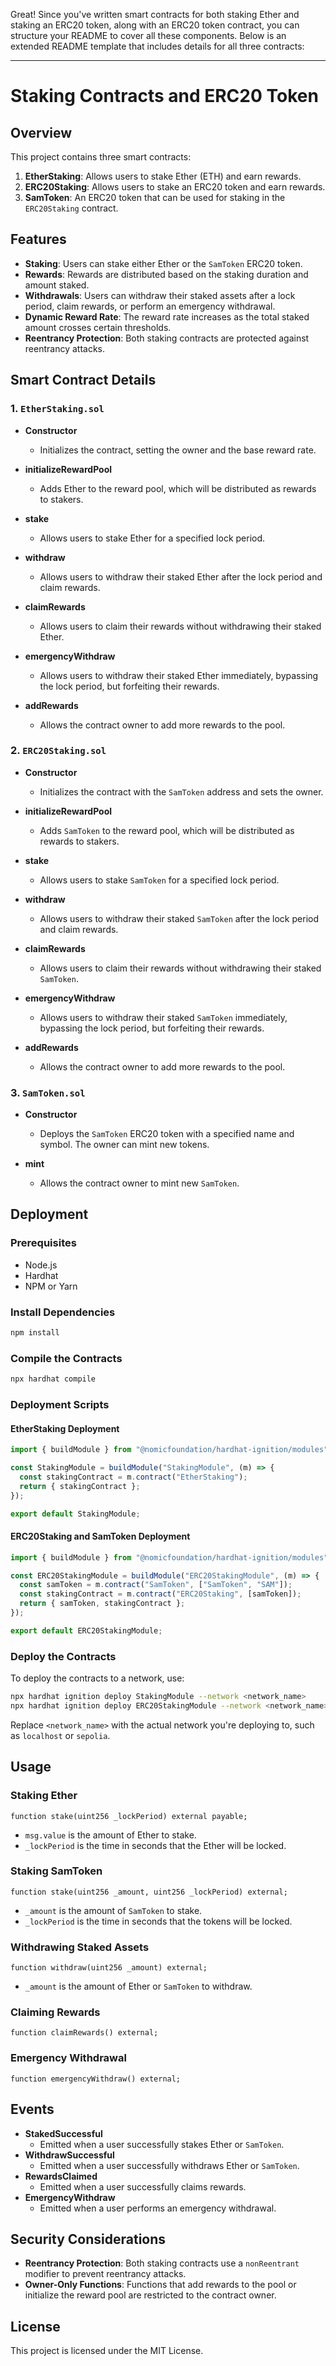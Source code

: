 Great! Since you've written smart contracts for both staking Ether and staking an ERC20 token, along with an ERC20 token contract, you can structure your README to cover all these components. Below is an extended README template that includes details for all three contracts:

---

# Staking Contracts and ERC20 Token

## Overview

This project contains three smart contracts:

1. **EtherStaking**: Allows users to stake Ether (ETH) and earn rewards.
2. **ERC20Staking**: Allows users to stake an ERC20 token and earn rewards.
3. **SamToken**: An ERC20 token that can be used for staking in the `ERC20Staking` contract.

## Features

- **Staking**: Users can stake either Ether or the `SamToken` ERC20 token.
- **Rewards**: Rewards are distributed based on the staking duration and amount staked.
- **Withdrawals**: Users can withdraw their staked assets after a lock period, claim rewards, or perform an emergency withdrawal.
- **Dynamic Reward Rate**: The reward rate increases as the total staked amount crosses certain thresholds.
- **Reentrancy Protection**: Both staking contracts are protected against reentrancy attacks.

## Smart Contract Details

### 1. `EtherStaking.sol`

- **Constructor**
  - Initializes the contract, setting the owner and the base reward rate.

- **initializeRewardPool**
  - Adds Ether to the reward pool, which will be distributed as rewards to stakers.

- **stake**
  - Allows users to stake Ether for a specified lock period.

- **withdraw**
  - Allows users to withdraw their staked Ether after the lock period and claim rewards.

- **claimRewards**
  - Allows users to claim their rewards without withdrawing their staked Ether.

- **emergencyWithdraw**
  - Allows users to withdraw their staked Ether immediately, bypassing the lock period, but forfeiting their rewards.

- **addRewards**
  - Allows the contract owner to add more rewards to the pool.

### 2. `ERC20Staking.sol`

- **Constructor**
  - Initializes the contract with the `SamToken` address and sets the owner.

- **initializeRewardPool**
  - Adds `SamToken` to the reward pool, which will be distributed as rewards to stakers.

- **stake**
  - Allows users to stake `SamToken` for a specified lock period.

- **withdraw**
  - Allows users to withdraw their staked `SamToken` after the lock period and claim rewards.

- **claimRewards**
  - Allows users to claim their rewards without withdrawing their staked `SamToken`.

- **emergencyWithdraw**
  - Allows users to withdraw their staked `SamToken` immediately, bypassing the lock period, but forfeiting their rewards.

- **addRewards**
  - Allows the contract owner to add more rewards to the pool.

### 3. `SamToken.sol`

- **Constructor**
  - Deploys the `SamToken` ERC20 token with a specified name and symbol. The owner can mint new tokens.

- **mint**
  - Allows the contract owner to mint new `SamToken`.

## Deployment

### Prerequisites

- Node.js
- Hardhat
- NPM or Yarn

### Install Dependencies

```bash
npm install
```

### Compile the Contracts

```bash
npx hardhat compile
```

### Deployment Scripts

#### EtherStaking Deployment

```typescript
import { buildModule } from "@nomicfoundation/hardhat-ignition/modules";

const StakingModule = buildModule("StakingModule", (m) => {
  const stakingContract = m.contract("EtherStaking");
  return { stakingContract };
});

export default StakingModule;
```

#### ERC20Staking and SamToken Deployment

```typescript
import { buildModule } from "@nomicfoundation/hardhat-ignition/modules";

const ERC20StakingModule = buildModule("ERC20StakingModule", (m) => {
  const samToken = m.contract("SamToken", ["SamToken", "SAM"]);
  const stakingContract = m.contract("ERC20Staking", [samToken]);
  return { samToken, stakingContract };
});

export default ERC20StakingModule;
```

### Deploy the Contracts

To deploy the contracts to a network, use:

```bash
npx hardhat ignition deploy StakingModule --network <network_name>
npx hardhat ignition deploy ERC20StakingModule --network <network_name>
```

Replace `<network_name>` with the actual network you're deploying to, such as `localhost` or `sepolia`.

## Usage

### Staking Ether

```solidity
function stake(uint256 _lockPeriod) external payable;
```

- `msg.value` is the amount of Ether to stake.
- `_lockPeriod` is the time in seconds that the Ether will be locked.

### Staking SamToken

```solidity
function stake(uint256 _amount, uint256 _lockPeriod) external;
```

- `_amount` is the amount of `SamToken` to stake.
- `_lockPeriod` is the time in seconds that the tokens will be locked.

### Withdrawing Staked Assets

```solidity
function withdraw(uint256 _amount) external;
```

- `_amount` is the amount of Ether or `SamToken` to withdraw.

### Claiming Rewards

```solidity
function claimRewards() external;
```

### Emergency Withdrawal

```solidity
function emergencyWithdraw() external;
```

## Events

- **StakedSuccessful**
  - Emitted when a user successfully stakes Ether or `SamToken`.
- **WithdrawSuccessful**
  - Emitted when a user successfully withdraws Ether or `SamToken`.
- **RewardsClaimed**
  - Emitted when a user successfully claims rewards.
- **EmergencyWithdraw**
  - Emitted when a user performs an emergency withdrawal.

## Security Considerations

- **Reentrancy Protection**: Both staking contracts use a `nonReentrant` modifier to prevent reentrancy attacks.
- **Owner-Only Functions**: Functions that add rewards to the pool or initialize the reward pool are restricted to the contract owner.

## License

This project is licensed under the MIT License.

